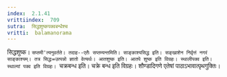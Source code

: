 ```yaml
---
index:  2.1.41
vrittiindex:  709
sutra:  सिद्धशुष्कपक्वबन्धैश्च
vritti:  balamanorama 
---
```


सिद्धशुष्क। `सप्तमी'त्यनुवर्तते। तदाह--एतैः सप्तम्यन्तमिति। साङ्काश्यसिद्ध इति। सङ्खाशेन निर्वृत्तं नगरं साङ्काश्यम्। तत्र सिद्धः=उत्पन्नो ज्ञातो वेत्यर्थः। आतशुष्क इति। आतपे शुष्क इति विग्रहः। स्थालीपक्व इति। स्थाल्यां पक्व इति विग्रहः। `चक्रबन्ध इति। चक्रे बन्ध इति विग्रहः। शौण्डादिगणे एतेषां पाठाऽभावात्पृथगुक्तिः।

